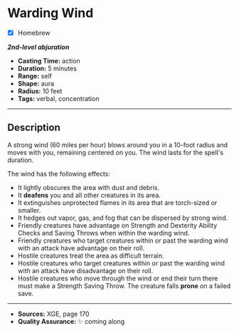 # Warding Wind
- [x] Homebrew

***2nd-level abjuration***
- **Casting Time:** action
- **Duration:** 5 minutes
- **Range:** self
- **Shape:** aura
- **Radius:** 10 feet
- **Tags:** verbal, concentration

---

## Description
A strong wind (60 miles per hour) blows around you in a 10-foot radius and moves with you, remaining centered on you.
The wind lasts for the spell's duration.

The wind has the following effects:
- It lightly obscures the area with dust and debris.
- It **deafens** you and all other creatures in its area.
- It extinguishes unprotected flames in its area that are torch-sized or smaller.
- It hedges out vapor, gas, and fog that can be dispersed by strong wind.
- Friendly creatures have advantage on Strength and Dexterity Ability Checks and Saving Throws when within the warding wind.
- Friendly creatures who target creatures within or past the warding wind with an attack have advantage on their roll.
- Hostile creatures treat the area as difficult terrain.
- Hostile creatures who target creatures within or past the warding wind with an attack have disadvantage on their roll.
- Hostile creatures who move through the wind or end their turn there must make a Strength Saving Throw.
	The creature falls **prone** on a failed save.

---

- **Sources:** XGE, page 170
- **Quality Assurance:** :sparkles: coming along
